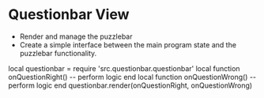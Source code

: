 # Questionbar View
* Render and manage the puzzlebar 
* Create a simple interface between the main program state and the puzzlebar functionality.

local questionbar = require 'src.questionbar.questionbar'
local function onQuestionRight() 
	-- perform logic
end
local function onQuestionWrong()
	-- perform logic
end
questionbar.render(onQuestionRight, onQuestionWrong)